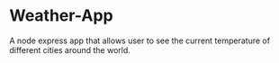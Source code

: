 # Weather-App
A node express app that allows user to see the current temperature of different cities around the world.
